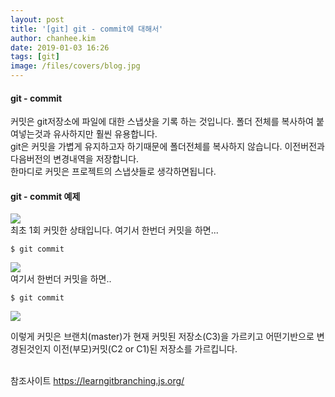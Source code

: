 ```yaml
---
layout: post
title: '[git] git - commit에 대해서'
author: chanhee.kim
date: 2019-01-03 16:26
tags: [git]
image: /files/covers/blog.jpg
---
```


#### git - commit

커밋은 git저장소에 파일에 대한 스냅샷을 기록 하는 것입니다.  폴더 전체를 복사하여 붙여넣는것과 유사하지만
훨씬 유용합니다.
<br>
git은 커밋을 가볍게 유지하고자 하기때문에 폴더전체를 복사하지 않습니다. 이전버전과 다음버전의 변경내역을 저장합니다.
<br>
한마디로 커밋은 프로젝트의 스냅샷들로 생각하면됩니다.

#### git - commit 예제

<img src="{{ site.baseurl }}/assets/images/git/commit1.PNG"><br>
최초 1회 커밋한 상태입니다. 여기서 한번더 커밋을 하면...
``` linux
$ git commit
```
<img src="{{ site.baseurl }}/assets/images/git/commit2.PNG"><br>
여기서 한번더 커밋을 하면..
``` linux
$ git commit
```
<img src="{{ site.baseurl }}/assets/images/git/commit3.PNG"><br>

이렇게 커밋은 브랜치(master)가 현재 커밋된 저장소(C3)을 가르키고 어떤기반으로 변경된것인지 이전(부모)커밋(C2 or C1)된 저장소를 가르킵니다.

<br>
참조사이트
<a href="https://learngitbranching.js.org/">https://learngitbranching.js.org/</a>
